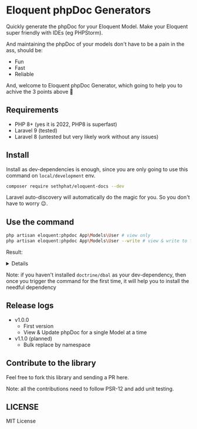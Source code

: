 # Eloquent phpDoc Generators

Quickly generate the phpDoc for your Eloquent Model. Make your Eloquent super friendly with IDEs (eg PHPStorm).

And maintaining the phpDoc of your models don't have to be a pain in the ass, should be:

- Fun
- Fast
- Reliable

And, welcome to Eloquent phpDoc Generator, which going to help you to achive the 3 points above 🎉

## Requirements
- PHP 8+ (yes it is 2022, PHP8 is superfast)
- Laravel 9 (tested)
- Laravel 8 (untested but very likely work without any issues)

## Install
Install as dev-dependencies is enough, since you are only going to use this command on `local/development` env.

```bash
composer require sethphat/eloquent-docs --dev
```

Laravel auto-discovery will automatically do the magic for you. So you don't have to worry 😉.

## Use the command

```bash
php artisan eloquent:phpdoc App\Models\User # view only
php artisan eloquent:phpdoc App\Models\User --write # view & write to file
```

Result:

<details>

```bash
====== Start PHPDOC scope of App\Models\User
/**
* Table: users
*
* === Columns ===
* @property int $id
* @property string $name
* @property string $email
* @property \Carbon\Carbon|null|null $email_verified_at
* @property string $password
* @property string|null $remember_token
* @property \Carbon\Carbon|null $created_at
* @property \Carbon\Carbon|null $updated_at
*
* === Relationships ===
* @property-read \App\Models\Emails[]|\Illuminate\Support\Collection|null $emails
* @property-read \App\Models\UserDetails|null $userDetail
*
* === Accessors/Attributes ===
* @property-read string $full_name
* @property-read string $is_admin
* @property-read string $user_type
* @property-read int $total_salary
* @property-read mixed $levels
* @property-read mixed $first_name
* @property-read mixed $last_name
*/
====== End PHPDOC scope of App\Models\User
Wrote phpDoc scope to /<my-path>/app/Models/User.php
Thank you for using SethPhat/EloquentDocs!
```

</details>

Note: if you haven't installed `doctrine/dbal` as your dev-dependency, 
then once you trigger the command for the first time, it will help you to install the needful dependency

## Release logs
- v1.0.0
  - First version
  - View & Update phpDoc for a single Model at a time
- v1.1.0 (planned)
  - Bulk replace by namespace

## Contribute to the library

Feel free to fork this library and sending a PR here.

Note: all the contributions need to follow PSR-12 and add unit testing.

## LICENSE

MIT License

## 